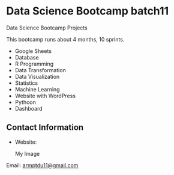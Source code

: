 # Data Science Bootcamp batch11
Data Science Bootcamp Projects

This bootcamp runs about 4 months, 10 sprints.

- Google Sheets
- Database
- R Programming
- Data Transformation
- Data Visualization
- Statistics
- Machine Learning
- Website with WordPress
- Pythoon
- Dashboard

## Contact Information
- Website:

  My Image

Email: armptdu11@gmail.com
